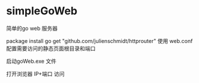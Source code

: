 # simpleGoWeb
简单的go web 服务器

package install
go get "github.com/julienschmidt/httprouter"
使用
web.conf 配置需要访问的静态页面根目录和端口

启动goWeb.exe 文件 

打开浏览器 IP+端口 访问 
